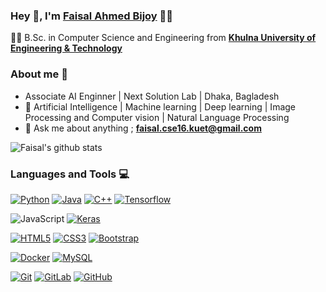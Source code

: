 
### Hey 👋, I'm **[Faisal Ahmed Bijoy](https://www.linkedin.com/in/faisal-ahmed-2a71581b1/)** 👨‍💻



👨‍🎓 B.Sc. in Computer Science and Engineering from  **[Khulna University of Engineering & Technology](http://www.kuet.ac.bd)** 

### About me :eyes:

- Associate AI Enginner | Next Solution Lab | Dhaka, Bagladesh
- :dart: Artificial Intelligence | Machine learning | Deep learning | Image Processing and Computer vision | Natural Language Processing    
- :e-mail: Ask me about anything ; **faisal.cse16.kuet@gmail.com**

![Faisal's github stats](https://github-readme-stats.vercel.app/api?username=FaisalAhmedBijoy&show_icons=true&hide_border=false)

### Languages and Tools :computer:

[![Python](https://img.shields.io/badge/-Python-black?style=flat&logo=python&link=https://github.com/Dream-kid)](https://github.com/FaisalAhmedBijoy) [![Java](https://img.shields.io/badge/Java-orange?style=flat&logo=java&logoColor=white&link=https://github.com/Dream-kid)](https://github.com/FaisalAhmedBijoy) [![C++](https://img.shields.io/badge/-C/C%2B%2B-%2300599C?style=flat&logo=C%2B%2B&logoColor=ffffff)](https://github.com/FaisalAhmedBijoy) [![Tensorflow](https://img.shields.io/badge/-Tensorflow-gray?style=flat&logo=tensorflow&link=https://github.com/FaisalAhmedBijoy)](https://github.com/FaisalAhmedBijoy) 

![JavaScript](https://img.shields.io/badge/-JavaScript-black?style=flat&logo=javascript&link=https://github.com/FaisalAhmedBijoy) [![Keras](https://img.shields.io/badge/-Keras-red?style=flat&logo=keras&link=https://github.com/FaisalAhmedBijoy)](https://github.com/FaisalAhmedBijoy) 

[![HTML5](https://img.shields.io/badge/-HTML5-E34F26?style=flat&logo=html5&logoColor=white&link=https://github.com/FaisalAhmedBijoy)](https://github.com/FaisalAhmedBijoy) [![CSS3](https://img.shields.io/badge/-CSS3-1572B6?style=flat&logo=css3&link=https://github.com/FaisalAhmedBijoy)](https://github.com/FaisalAhmedBijoy) [![Bootstrap](https://img.shields.io/badge/-Bootstrap-563D7C?style=flat&logo=bootstrap&link=https://github.com/FaisalAhmedBijoy)](https://github.com/FaisalAhmedBijoy)


[![Docker](https://img.shields.io/badge/-Docker-black?style=flat&logo=docker&link=https://github.com/FaisalAhmedBijoy)](https://github.com/FaisalAhmedBijoy) 
[![MySQL](https://img.shields.io/badge/-MySQL-black?style=flat&logo=mysql&link=https://github.com/FaisalAhmedBijoy)](https://github.com/FaisalAhmedBijoy)

[![Git](https://img.shields.io/badge/-Git-black?style=flat&logo=git&link=https://github.com/FaisalAhmedBijoy)](https://github.com/FaisalAhmedBijoy) [![GitLab](https://img.shields.io/badge/-GitLab-FCA121?style=flat&logo=gitlab&link=https://github.com/FaisalAhmedBijoy)](https://gitlab.com/FaisalAhmedBijoy) [![GitHub](https://img.shields.io/badge/-GitHub-181717?style=flat&logo=github&link=https://github.com/FaisalAhmedBijoy)](https://github.com/FaisalAhmedBijoy)






<!--
**FaisalAhmedBijoy/FaisalAhmedBijoy** is a ✨ _special_ ✨ repository because its `README.md` (this file) appears on your GitHub profile.

Here are some ideas to get you started:

- 🔭 I’m currently working on Deep Learning and Computer Vision
- 🌱 I’m currently learning Graph Neural Networks, Generative Models, Image Caption Generation
- 👯 I’m looking to collaborate on Deep Learning
- 🤔 I’m looking for help with ...
- 💬 Ask me about ...
- 📫 How to reach me: ...
- 😄 Pronouns: ...
- ⚡ Fun fact: ...
-->
